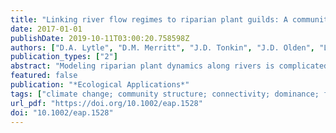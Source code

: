 ```yaml
---
title: "Linking river flow regimes to riparian plant guilds: A community-wide modeling approach"
date: 2017-01-01
publishDate: 2019-10-11T03:00:20.758598Z
authors: ["D.A. Lytle", "D.M. Merritt", "J.D. Tonkin", "J.D. Olden", "L.V. Reynolds"]
publication_types: ["2"]
abstract: "Modeling riparian plant dynamics along rivers is complicated by the fact that plants have different edaphic and hydrologic requirements at different life stages. With intensifying human demands for water and continued human alteration of rivers, there is a growing need for predicting responses of vegetation to flow alteration, including responses related to climate change and river flow management. We developed a coupled structured population model that combines stage-specific responses of plant guilds with specific attributes of river hydrologic regime. The model uses information on the vital rates of guilds as they relate to different hydrologic conditions (flood, drought, and baseflow), but deliberately omits biotic interactions from the structure (interaction neutral). Our intent was to (1) consolidate key vital rates concerning plant population dynamics and to incorporate these data into a quantitative framework, (2) determine whether complex plant stand dynamics, including biotic interactions, can be predicted from basic vital rates and river hydrology, and (3) project how altered flow regimes might affect riparian communities. We illustrated the approach using five flow-response guilds that encompass much of the river floodplain community: hydroriparian tree, xeroriparian shrub, hydroriparian shrub, mesoriparian meadow, and desert shrub. We also developed novel network-based tools for predicting community-wide effects of climate-driven shifts and deliberately altered flow regimes. The model recovered known patterns of hydroriparian tree vs. xeroriparian shrub dominance, including the relative proportion of these two guilds as a function of river flow modification. By simulating flow alteration scenarios ranging from increased drought to shifts in flood timing, the model predicted that mature hydroriparian forest should be most abundant near the observed natural flow regime. Multiguild sensitivity analysis identified substantial network connectivity (many connected nodes) and biotic linkage (strong pairwise connections between nodes) under natural flow regime conditions. Both connectivity and linkage were substantially reduced under drought and other flow-alteration scenarios, suggesting that community structure is destabilized under such conditions. This structured population modeling approach provides a useful tool for understanding the community-wide effects of altered flow regimes due to climate change and management actions that influence river flow regime."
featured: false
publication: "*Ecological Applications*"
tags: ["climate change; community structure; connectivity; dominance; floodplain; human activity; hydrological regime; plant community; riparian vegetation; river flow; sensitivity analysis; shrub", "biological model; biota; climate change; Colorado; drought; hydrology; plant physiology; population dynamics; river; water flow", "Biota; Climate Change; Colorado; Droughts; Hydrology; Models", "Biological; Plant Physiological Phenomena; Population Dynamics; Rivers; Water Movements"]
url_pdf: "https://doi.org/10.1002/eap.1528"
doi: "10.1002/eap.1528"
---
```


